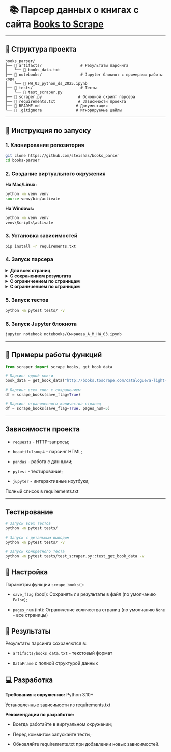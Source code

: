 # &nbsp; 📚 Парсер данных о книгах с сайта [Books to Scrape](https://books.toscrape.com/)

 <hr>
 
## 📁 Структура проекта

```text
books_parser/
├── 📁 artifacts/                 # Результаты парсинга
│   └── 📄 books_data.txt
├── 📁 notebooks/                 # Jupyter блокнот с примерами работы кода
│   └── 📄 HW_03_python_ds_2025.ipynb
├── 📁 tests/                     # Тесты
│   └── 📄 test_scraper.py
├── 📄 scraper.py                # Основной скрипт парсера
├── 📄 requirements.txt          # Зависимости проекта
├── 📄 README.md                # Документация
└── 📄 .gitignore               # Игнорируемые файлы

```
 <hr>
 
## 🚀 Инструкция по запуску

### 1. Клонирование репозитория

```bash
git clone https://github.com/steishas/books_parser
cd books-parser
```
 
### 2. Создание виртуального окружения

**На Mac/Linux:**
```bash
python -m venv venv
source venv/bin/activate
```
**На Windows:**
```bash
python -m venv venv
venv\Scripts\activate
```

### 3. Установка зависимостей
```bash
pip install -r requirements.txt
```
 
### 4. Запуск парсера

<details>
<summary><b>Для всех страниц</b></summary>
  
```bash
python scraper.py
```
</details>

<details>
<summary><b>С сохранением результата</b></summary>

```bash
python -c "from scraper import scrape_books; scrape_books(save_flag=True)"
```
</details>
  
 <details>
<summary><b>С ограничением по страницам</b></summary>

```bash
python -c "from scraper import scrape_books; scrape_books(save_flag=True, pages_num=3)"
```
</details>

 <details>
<summary><b>С ограничением по страницам</b></summary>

```bash
python -c "from scraper import scrape_books; scrape_books(save_flag=True, pages_num=3)"
```
</details>


### 5. Запуск тестов

```bash
python -m pytest tests/ -v
```

### 6. Запуск Jupyter блокнота

```bash
jupyter notebook notebooks/Смирнова_А_М_HW_03.ipynb
```
<hr>

## 🚀 **Примеры работы функций**

```python
from scraper import scrape_books, get_book_data

# Парсинг одной книги
book_data = get_book_data("http://books.toscrape.com/catalogue/a-light-in-the-attic_1000/index.html")

# Парсинг всех книг с сохранением
df = scrape_books(save_flag=True)

# Парсинг ограниченного количества страниц
df = scrape_books(save_flag=True, pages_num=5)
```
<hr>

## Зависимости проекта

- `requests` - HTTP-запросы;

- `beautifulsoup4` - парсинг HTML;

- `pandas` - работа с данными;

- `pytest` - тестирование;

- `jupyter` - интерактивные ноутбуки;

Полный список в requirements.txt
<hr>

## Тестирование
```bash
# Запуск всех тестов
python -m pytest tests/

# Запуск с детальным выводом
python -m pytest tests/ -v

# Запуск конкретного теста
python -m pytest tests/test_scraper.py::test_get_book_data -v
```
## 🔧 Настройка

Параметры функции `scrape_books()`:
- `save_flag` (bool): Сохранять ли результаты в файл (по умолчанию `False`);

- `pages_num` (int): Ограничение количества страниц (по умолчанию `None` - все страницы)

## 📄 Результаты

Результаты парсинга сохраняются в:

- `artifacts/books_data.txt` - текстовый формат

- `DataFrame` с полной структурой данных

## 💻 Разработка

**Требования к окружению:**
Python 3.10+

Установленные зависимости из requirements.txt

**Рекомендации по разработке:**

- Всегда работайте в виртуальном окружении;

- Перед коммитом запускайте тесты;

- Обновляйте requirements.txt при добавлении новых зависимостей.
  
